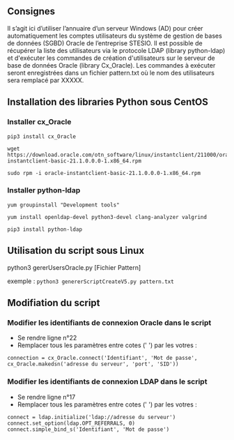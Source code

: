 ## Consignes

Il s’agit ici d’utiliser l’annuaire d’un serveur Windows (AD) pour créer automatiquement les comptes utilisateurs du système de gestion de bases de données (SGBD) Oracle de l’entreprise STESIO. Il est possible de récupérer la liste des utilisateurs via le protocole LDAP (library python-ldap) et d'exécuter les commandes de création d'utilisateurs sur le serveur de base de données Oracle (library Cx_Oracle). Les commandes à exécuter seront enregistrées dans un fichier pattern.txt où le nom des utilisateurs sera remplacé par XXXXX.

## Installation des libraries Python sous CentOS

### Installer cx_Oracle

```
pip3 install cx_Oracle

wget https://download.oracle.com/otn_software/linux/instantclient/211000/oracle-instantclient-basic-21.1.0.0.0-1.x86_64.rpm

sudo rpm -i oracle-instantclient-basic-21.1.0.0.0-1.x86_64.rpm
```

### Installer python-ldap

```
yum groupinstall "Development tools"

yum install openldap-devel python3-devel clang-analyzer valgrind

pip3 install python-ldap
```

## Utilisation du script sous Linux

python3 gererUsersOracle.py [Fichier Pattern]

exemple : `python3 genererScriptCreateV5.py pattern.txt`

## Modifiation du script

### Modifier les identifiants de connexion Oracle dans le script

* Se rendre ligne n°22
* Remplacer tous les paramètres entre cotes (' ') par les votres :

```
connection = cx_Oracle.connect('Identifiant', 'Mot de passe', cx_Oracle.makedsn('adresse du serveur', 'port', 'SID'))
```

### Modifier les identifiants de connexion LDAP dans le script

* Se rendre ligne n°17
* Remplacer tous les paramètres entre cotes (' ') par les votres :

```
connect = ldap.initialize('ldap://adresse du serveur')
connect.set_option(ldap.OPT_REFERRALS, 0)
connect.simple_bind_s('Identifiant', 'Mot de passe')
```
